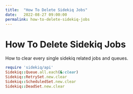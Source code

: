```yaml
---
title:  "How To Delete Sidekiq Jobs"
date:   2022-08-27 09:00:00
permalink: how-to-delete-sidekiq-jobs
---
```


# How To Delete Sidekiq Jobs

How to clear every single sidekiq related jobs and queues.

```ruby
require 'sidekiq/api'
Sidekiq::Queue.all.each(&:clear)
Sidekiq::RetrySet.new.clear
Sidekiq::ScheduledSet.new.clear
Sidekiq::DeadSet.new.clear
```

